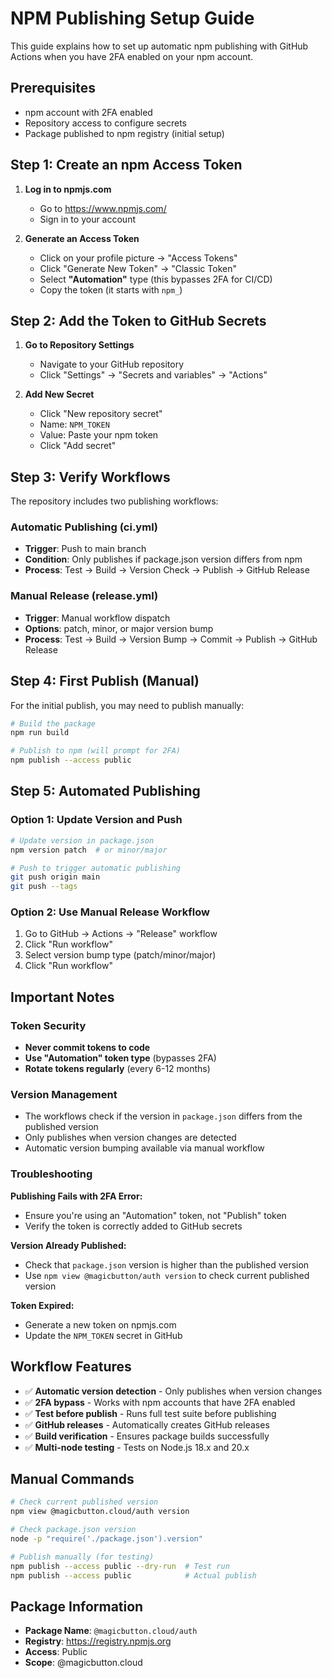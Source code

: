 # NPM Publishing Setup Guide

This guide explains how to set up automatic npm publishing with GitHub Actions when you have 2FA enabled on your npm account.

## Prerequisites

- npm account with 2FA enabled
- Repository access to configure secrets
- Package published to npm registry (initial setup)

## Step 1: Create an npm Access Token

1. **Log in to npmjs.com**
   - Go to https://www.npmjs.com/
   - Sign in to your account

2. **Generate an Access Token**
   - Click on your profile picture → "Access Tokens"
   - Click "Generate New Token" → "Classic Token"
   - Select **"Automation"** type (this bypasses 2FA for CI/CD)
   - Copy the token (it starts with `npm_`)

## Step 2: Add the Token to GitHub Secrets

1. **Go to Repository Settings**
   - Navigate to your GitHub repository
   - Click "Settings" → "Secrets and variables" → "Actions"

2. **Add New Secret**
   - Click "New repository secret"
   - Name: `NPM_TOKEN`
   - Value: Paste your npm token
   - Click "Add secret"

## Step 3: Verify Workflows

The repository includes two publishing workflows:

### Automatic Publishing (ci.yml)
- **Trigger**: Push to main branch
- **Condition**: Only publishes if package.json version differs from npm
- **Process**: Test → Build → Version Check → Publish → GitHub Release

### Manual Release (release.yml)
- **Trigger**: Manual workflow dispatch
- **Options**: patch, minor, or major version bump
- **Process**: Test → Build → Version Bump → Commit → Publish → GitHub Release

## Step 4: First Publish (Manual)

For the initial publish, you may need to publish manually:

```bash
# Build the package
npm run build

# Publish to npm (will prompt for 2FA)
npm publish --access public
```

## Step 5: Automated Publishing

### Option 1: Update Version and Push
```bash
# Update version in package.json
npm version patch  # or minor/major

# Push to trigger automatic publishing
git push origin main
git push --tags
```

### Option 2: Use Manual Release Workflow
1. Go to GitHub → Actions → "Release" workflow
2. Click "Run workflow"
3. Select version bump type (patch/minor/major)
4. Click "Run workflow"

## Important Notes

### Token Security
- **Never commit tokens to code**
- **Use "Automation" token type** (bypasses 2FA)
- **Rotate tokens regularly** (every 6-12 months)

### Version Management
- The workflows check if the version in `package.json` differs from the published version
- Only publishes when version changes are detected
- Automatic version bumping available via manual workflow

### Troubleshooting

**Publishing Fails with 2FA Error:**
- Ensure you're using an "Automation" token, not "Publish" token
- Verify the token is correctly added to GitHub secrets

**Version Already Published:**
- Check that `package.json` version is higher than the published version
- Use `npm view @magicbutton/auth version` to check current published version

**Token Expired:**
- Generate a new token on npmjs.com
- Update the `NPM_TOKEN` secret in GitHub

## Workflow Features

- ✅ **Automatic version detection** - Only publishes when version changes
- ✅ **2FA bypass** - Works with npm accounts that have 2FA enabled
- ✅ **Test before publish** - Runs full test suite before publishing
- ✅ **GitHub releases** - Automatically creates GitHub releases
- ✅ **Build verification** - Ensures package builds successfully
- ✅ **Multi-node testing** - Tests on Node.js 18.x and 20.x

## Manual Commands

```bash
# Check current published version
npm view @magicbutton.cloud/auth version

# Check package.json version
node -p "require('./package.json').version"

# Publish manually (for testing)
npm publish --access public --dry-run  # Test run
npm publish --access public            # Actual publish
```

## Package Information

- **Package Name**: `@magicbutton.cloud/auth`
- **Registry**: https://registry.npmjs.org
- **Access**: Public
- **Scope**: @magicbutton.cloud